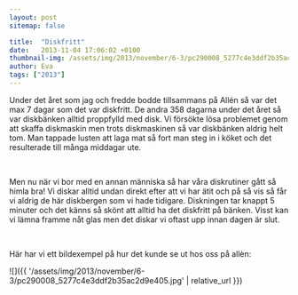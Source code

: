 ```yaml
---
layout: post
sitemap: false

title:  "Diskfritt"
date:   2013-11-04 17:06:02 +0100
thumbnail-img: /assets/img/2013/november/6-3/pc290008_5277c4e3ddf2b35ac2d9e405.jpg
author: Eva
tags: ["2013"]
---
```


Under det året som jag och fredde bodde tillsammans på Allén så var det max 7 dagar som det var diskfritt. De andra 358 dagarna under det året så var diskbänken alltid proppfylld med disk. Vi försökte lösa problemet genom att skaffa diskmaskin men trots diskmaskinen så var diskbänken aldrig helt tom. Man tappade lusten att laga mat så fort man steg in i köket och det resulterade till många middagar ute. 




 




Men nu när vi bor med en annan människa så har våra diskrutiner gått så himla bra! Vi diskar alltid undan direkt efter att vi har ätit och på så vis så får vi aldrig de här diskbergen som vi hade tidigare. Diskningen tar knappt 5 minuter och det känns så skönt att alltid ha det diskfritt på bänken. Visst kan vi lämna framme nåt glas men det diskar vi oftast upp innan dagen är slut. 




 




Här har vi ett bildexempel på hur det kunde se ut hos oss på allèn:

![]({{ '/assets/img/2013/november/6-3/pc290008_5277c4e3ddf2b35ac2d9e405.jpg'  | relative_url }})

